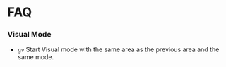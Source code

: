 # FAQ

### Visual Mode

- `gv` Start Visual mode with the same area as the previous area and the same mode. 
